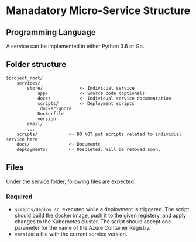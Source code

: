 # Manadatory Micro-Service Structure

## Programming Language

A service can be implemented in either Python 3.6 or Go.

## Folder structure

```
$project_root/
    services/
        store/              <- Indivicual service
            app/            <- Source code (optional)
            docs/           <- Individual service documentation
            scripts/        <- Deployment scripts
            .dockerignore
            Dockerfile
            version
        email/
        ...
    scripts/            <- DO NOT put scripts related to individual service here
    docs/               <- Documents
    deployments/        <- Obsoleted. Will be removed soon.
```

## Files

Under the service folder, following files are expected.

### Required

- `scripts/deploy.sh`: executed while a deployment is triggered. The script should build the docker image, push it to the given
               registery, and apply changes to the Kubernetes cluster. The script should accept one parameter for the
               name of the Azure Container Registry.
- `version`: a file with the current service version.